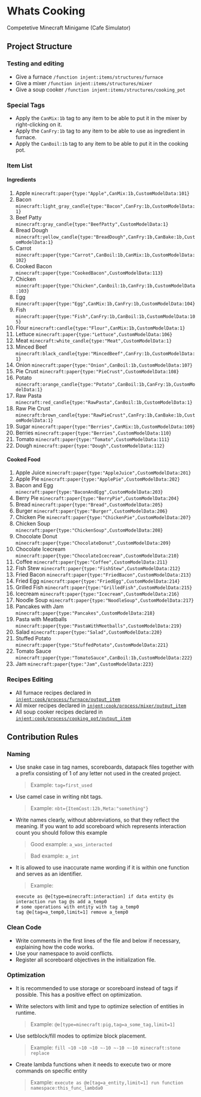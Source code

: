 # Whats Cooking
Competetive Minecraft Minigame (Cafe Simulator)

## Project Structure

### Testing and editing
- Give a furnace `/function injent:items/structures/furnace`
- Give a mixer `/function injent:items/structures/mixer`
- Give a soup cooker `/function injent:items/structures/cooking_pot`

### Special Tags
- Apply the `CanMix:1b` tag to any item to be able to put it in the mixer by right-clicking on it.
- Apply the `CanFry:1b` tag to any item to be able to use as ingredient in furnace.
- Apply the `CanBoil:1b` tag to any item to be able to put it in the cooking pot.

### Item List
#### Ingredients
<ol>
  <li>Apple <code>minecraft:paper{type:"Apple",CanMix:1b,CustomModelData:101}</code></li> 
  <li>Bacon <code>minecraft:light_gray_candle{type:"Bacon",CanFry:1b,CustomModelData:1}</code></li>
  <li>Beef Patty <code>minecraft:gray_candle{type:"BeefPatty",CustomModelData:1}</code></li>
  <li>Bread Dough <code>minecraft:yellow_candle{type:"BreadDough",CanFry:1b,CanBake:1b,CustomModelData:1}</code></li>
  <li>Carrot <code>minecraft:paper{type:"Carrot",CanBoil:1b,CanMix:1b,CustomModelData:102}</code></li>
  <li>Cooked Bacon <code>minecraft:paper{type:"CookedBacon",CustomModelData:113}</code></li>
  <li>Chicken <code>minecraft:paper{type:"Chicken",CanBoil:1b,CanFry:1b,CustomModelData:103}</code></li>
  <li>Egg <code>minecraft:paper{type:"Egg",CanMix:1b,CanFry:1b,CustomModelData:104}</code></li>
  <li>Fish <code>minecraft:paper{type:"Fish",CanFry:1b,CanBoil:1b,CustomModelData:105}</code></li>
  <li>Flour <code>minecraft:candle{type:"Flour",CanMix:1b,CustomModelData:1}</code></li>
  <li>Lettuce <code>minecraft:paper{type:"Lettuce",CustomModelData:106}</code></li>
  <li>Meat <code>minecraft:white_candle{type:"Meat",CustomModelData:1}</code></li>
  <li>Minced Beef <code>minecraft:black_candle{type:"MincedBeef",CanFry:1b,CustomModelData:1}</code></li>
  <li>Onion <code>minecraft:paper{type:"Onion",CanBoil:1b,CustomModelData:107}</code></li>
  <li>Pie Crust <code>minecraft:paper{type:"PieCrust",CustomModelData:108}</code></li>
  <li>Potato <code>minecraft:orange_candle{type:"Potato",CanBoil:1b,CanFry:1b,CustomModelData:1}</code></li>
  <li>Raw Pasta <code>minecraft:red_candle{type:"RawPasta",CanBoil:1b,CustomModelData:1}</code></li>
  <li>Raw Pie Crust <code>minecraft:brown_candle{type:"RawPieCrust",CanFry:1b,CanBake:1b,CustomModelData:1}</code></li>
  <li>Sugar <code>minecraft:paper{type:"Berries",CanMix:1b,CustomModelData:109}</code></li>
  <li>Berries <code>minecraft:paper{type:"Berries",CustomModelData:110}</code></li>
  <li>Tomato <code>minecraft:paper{type:"Tomato",CustomModelData:111}</code></li>
  <li>Dough <code>minecraft:paper{type:"Dough",CustomModelData:112}</code></li>
</ol>

#### Cooked Food
<ol>
  <li>Apple Juice <code>minecraft:paper{type:"AppleJuice",CustomModelData:201}</code></li>
  <li>Apple Pie <code>minecraft:paper{type:"ApplePie",CustomModelData:202}</code></li>
  <li>Bacon and Egg <code>minecraft:paper{type:"BaconAndEgg",CustomModelData:203}</code></li>
  <li>Berry Pie <code>minecraft:paper{type:"BerryPie",CustomModelData:204}</code></li>
  <li>Bread <code>minecraft:paper{type:"Bread",CustomModelData:205}</code></li>
  <li>Burger <code>minecraft:paper{type:"Burger",CustomModelData:206}</code></li>
  <li>Chicken Pie <code>minecraft:paper{type:"ChickenPie",CustomModelData:207}</code></li>
  <li>Chicken Soup <code>minecraft:paper{type:"ChickenSoup",CustomModelData:208}</code></li>
  <li>Chocolate Donut <code>minecraft:paper{type:"ChocolateDonut",CustomModelData:209}</code></li>
  <li>Chocolate Icecream <code>minecraft:paper{type:"ChocolateIcecream",CustomModelData:210}</code></li>
  <li>Coffee <code>minecraft:paper{type:"Coffee",CustomModelData:211}</code></li>
  <li>Fish Stew <code>minecraft:paper{type:"FishStew",CustomModelData:212}</code></li>
  <li>Fried Bacon <code>minecraft:paper{type:"FriedBacon",CustomModelData:213}</code></li>
  <li>Fried Egg <code>minecraft:paper{type:"FriedEgg",CustomModelData:214}</code></li>
  <li>Grilled Fish <code>minecraft:paper{type:"GrilledFish",CustomModelData:215}</code></li>
  <li>Icecream <code>minecraft:paper{type:"Icecream",CustomModelData:216}</code></li>
  <li>Noodle Soup <code>minecraft:paper{type:"NoodleSoup",CustomModelData:217}</code></li>
  <li>Pancakes with Jam <code>minecraft:paper{type:"Pancakes",CustomModelData:218}</code></li>
  <li>Pasta with Meatballs <code>minecraft:paper{type:"PastaWithMeetballs",CustomModelData:219}</code></li>
  <li>Salad <code>minecraft:paper{type:"Salad",CustomModelData:220}</code></li>
  <li>Stuffed Potato <code>minecraft:paper{type:"StuffedPotato",CustomModelData:221}</code></li>
  <li>Tomato Sauce <code>minecraft:paper{type:"TomatoSauce",CanBoil:1b,CustomModelData:222}</code></li>
  <li>Jam <code>minecraft:paper{type:"Jam",CustomModelData:223}</code></li>
</ol>

### Recipes Editing
- All furnace recipes declared in [`injent:cook/process/furnace/output_item`](https://github.com/Injent/whats-cooking/blob/main/data/injent/functions/cook/process/furnace/output_item.mcfunction)
- All mixer recipes declared in [`injent:cook/process/mixer/output_item`](https://github.com/Injent/whats-cooking/blob/main/data/injent/functions/cook/process/mixer/output_item.mcfunction)
- All soup cooker recipes declared in [`injent:cook/process/cooking_pot/output_item`](https://github.com/Injent/whats-cooking/blob/main/data/injent/functions/cook/process/cooking_pot/output_item.mcfunction)

## Contribution Rules

### Naming
- Use snake case in tag names, scoreboards, datapack files together with a prefix consisting of 1 of any letter not used in the created project.

  > Example: `tag=first_used`
- Use camel case in writing nbt tags.

  > Example: `nbt={ItemCost:12b,Meta:"something"}`
- Write names clearly, without abbreviations, so that they reflect the meaning.
  If you want to add scoreboard which represents interaction count you should follow this example
  
  > Good example: `a_was_interacted`
  
  > Bad example: `a_int`
- It is allowed to use inaccurate name wording if it is within one function and serves as an identifier.

  > Example:
  ```
  execute as @e[type=minecraft:interaction] if data entity @s interaction run tag @s add a_temp0
  # some operations with entity with tag a_temp0
  tag @e[tag=a_temp0,limit=1] remove a_temp0
  ```

### Clean Code
- Write comments in the first lines of the file and below if necessary, explaining how the code works.
- Use your namespace to avoid conflicts.
- Register all scoreboard objectives in the initialization file.

### Optimization
- It is recommended to use storage or scoreboard instead of tags if possible. This has a positive effect on optimization.
- Write selectors with limit and type to optimize selection of entities in runtime.

  > Example: ```@e[type=minecraft:pig,tag=a_some_tag,limit=1]```
- Use setblock/fill modes to optimize block placement.

  > Example: ```fill ~10 ~10 ~10 ~-10 ~-10 ~-10 minecraft:stone replace```

- Create lambda functions when it needs to execute two or more commands on specific entity
  > Example: ```execute as @e[tag=a_entity,limit=1] run function namespace:this_func_lambda0```
